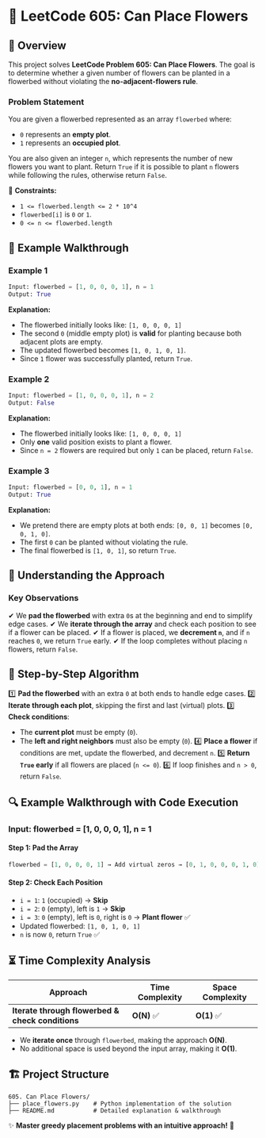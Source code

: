 # 🌱 LeetCode 605: Can Place Flowers

## 📝 Overview
This project solves **LeetCode Problem 605: Can Place Flowers**.
The goal is to determine whether a given number of flowers can be planted in a flowerbed without violating the **no-adjacent-flowers rule**.

### **Problem Statement**
You are given a flowerbed represented as an array `flowerbed` where:
- `0` represents an **empty plot**.
- `1` represents an **occupied plot**.

You are also given an integer `n`, which represents the number of new flowers you want to plant.
Return `True` if it is possible to plant `n` flowers while following the rules, otherwise return `False`.

🔹 **Constraints:**
- `1 <= flowerbed.length <= 2 * 10^4`
- `flowerbed[i]` is `0` or `1`.
- `0 <= n <= flowerbed.length`

## 🎯 Example Walkthrough

### **Example 1**
```python
Input: flowerbed = [1, 0, 0, 0, 1], n = 1
Output: True
```
**Explanation:**
- The flowerbed initially looks like: `[1, 0, 0, 0, 1]`
- The second `0` (middle empty plot) is **valid** for planting because both adjacent plots are empty.
- The updated flowerbed becomes `[1, 0, 1, 0, 1]`.
- Since `1` flower was successfully planted, return `True`.

### **Example 2**
```python
Input: flowerbed = [1, 0, 0, 0, 1], n = 2
Output: False
```
**Explanation:**
- The flowerbed initially looks like: `[1, 0, 0, 0, 1]`
- Only **one** valid position exists to plant a flower.
- Since `n = 2` flowers are required but only `1` can be placed, return `False`.

### **Example 3**
```python
Input: flowerbed = [0, 0, 1], n = 1
Output: True
```
**Explanation:**
- We pretend there are empty plots at both ends: `[0, 0, 1]` becomes `[0, 0, 1, 0]`.
- The first `0` can be planted without violating the rule.
- The final flowerbed is `[1, 0, 1]`, so return `True`.

## 🚀 Understanding the Approach
### **Key Observations**
✔ We **pad the flowerbed** with extra `0`s at the beginning and end to simplify edge cases.
✔ We **iterate through the array** and check each position to see if a flower can be placed.
✔ If a flower is placed, we **decrement `n`**, and if `n` reaches `0`, we return `True` early.
✔ If the loop completes without placing `n` flowers, return `False`.

## 📝 Step-by-Step Algorithm
1️⃣ **Pad the flowerbed** with an extra `0` at both ends to handle edge cases.
2️⃣ **Iterate through each plot**, skipping the first and last (virtual) plots.
3️⃣ **Check conditions**:
   - The **current plot** must be empty (`0`).
   - The **left and right neighbors** must also be empty (`0`).
4️⃣ **Place a flower** if conditions are met, update the flowerbed, and decrement `n`.
5️⃣ **Return `True` early** if all flowers are placed (`n <= 0`).
6️⃣ If loop finishes and `n > 0`, return `False`.

## 🔍 Example Walkthrough with Code Execution

### **Input: flowerbed = [1, 0, 0, 0, 1], n = 1**
#### **Step 1: Pad the Array**
```python
flowerbed = [1, 0, 0, 0, 1] → Add virtual zeros → [0, 1, 0, 0, 0, 1, 0]
```

#### **Step 2: Check Each Position**
- `i = 1`: `1` (occupied) → **Skip**
- `i = 2`: `0` (empty), left is `1` → **Skip**
- `i = 3`: `0` (empty), left is `0`, right is `0` → **Plant flower** ✅
- Updated flowerbed: `[1, 0, 1, 0, 1]`
- `n` is now `0`, return `True` ✅

## ⏳ **Time Complexity Analysis**
| Approach | Time Complexity | Space Complexity |
|----------|----------------|------------------|
| **Iterate through flowerbed & check conditions** | **O(N)** ✅ | **O(1)** ✅ |

- We **iterate once** through `flowerbed`, making the approach **O(N)**.
- No additional space is used beyond the input array, making it **O(1)**.

## **🏗 Project Structure**
```
605. Can Place Flowers/
├── place_flowers.py    # Python implementation of the solution
├── README.md           # Detailed explanation & walkthrough
```

✨ **Master greedy placement problems with an intuitive approach!** 🚀

